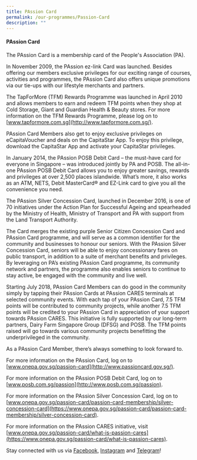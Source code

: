```yaml
---
title: PAssion Card
permalink: /our-programmes/Passion-Card
description: ""
---
```

#### PAssion Card


The PAssion Card is a membership card of the People's Association (PA).



In November 2009, the PAssion ez-link Card was launched. Besides offering our members exclusive privileges for our exciting range of courses, activities and programmes, the PAssion Card also offers unique promotions via our tie-ups with our lifestyle merchants and partners.

The TapForMore (TFM) Rewards Programme was launched in April 2010 and allows members to earn and redeem TFM points when they shop at Cold Storage, Giant and Guardian Health & Beauty stores. For more information on the TFM Rewards Programme, please log on to [www.tapformore.com.sg](http://www.tapformore.com.sg/).

PAssion Card Members also get to enjoy exclusive privileges on eCapitaVoucher and deals on the CapitaStar App. To enjoy this privilege, download the CapitaStar App and activate your CapitaStar
privileges.

In January 2014, the PAssion POSB Debit Card – the must-have card for everyone in Singapore – was introduced jointly by PA and POSB. The all-in-one PAssion POSB Debit Card allows you to enjoy greater savings, rewards and privileges at over 2,500 places islandwide. What’s more, it also works as an ATM, NETS, Debit MasterCard® and EZ-Link card to give you all the convenience you need.

The PAssion Silver Concession Card, launched in December 2016, is one of 70 initiatives under the Action Plan for Successful Ageing and spearheaded by the Ministry of Health, Ministry of Transport and PA with support from the Land Transport Authority.

 

The Card merges the existing purple Senior Citizen Concession Card and PAssion Card programme, and will serve as a common identifier for the community and businesses to honour our seniors. With the PAssion Silver Concession Card, seniors will be able to enjoy concessionary fares on public transport, in addition to a suite of merchant benefits and privileges. By leveraging on PA’s existing PAssion Card programme, its community network and partners, the programme also enables seniors to continue to stay active, be engaged with the community and live well.

 

Starting July 2018, PAssion Card Members can do good in the community simply by tapping their PAssion Cards at PAssion CARES terminals at selected community events. With each tap of your PAssion Card, 7.5 TFM points will be contributed to community projects, while another 7.5 TFM points will be credited to your PAssion Card in appreciation of your support towards PAssion CARES. This initiative is fully supported by our long-term partners, Dairy Farm Singapore Group (DFSG) and POSB. The TFM points raised will go towards various community projects benefitting the underprivileged in the community.


As a PAssion Card Member, there’s always something to look forward to.

For more information on the PAssion Card, log on to [www.onepa.gov.sg/passion-card](http://www.passioncard.gov.sg/).

For more information on the PAssion POSB Debit Card, log on to [www.posb.com.sg/passion](http://www.posb.com.sg/passion).

For more information on the PAssion Silver Concession Card, log on to [www.onepa.gov.sg/passion-card/passion-card-membership/silver-concession-card](https://www.onepa.gov.sg/passion-card/passion-card-membership/silver-concession-card).

 

For more information on the PAssion CARES initiative, visit [www.onepa.gov.sg/passion-card/what-is-passion-cares](https://www.onepa.gov.sg/passion-card/what-is-passion-cares).

Stay connected with us via [Facebook](http://www.facebook.com/PAssionCard), [Instagram](http://www.instgram.com/PAssionCard) and [Telegram](https://t.me/SGPAssionDeals)!